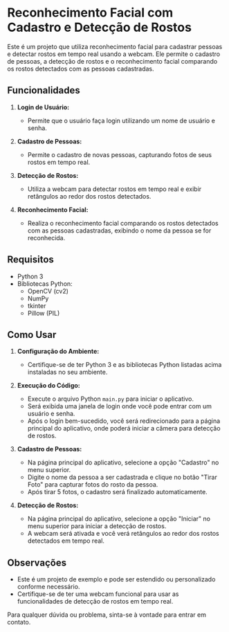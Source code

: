 # Reconhecimento Facial com Cadastro e Detecção de Rostos

Este é um projeto que utiliza reconhecimento facial para cadastrar pessoas e detectar rostos em tempo real usando a webcam. Ele permite o cadastro de pessoas, a detecção de rostos e o reconhecimento facial comparando os rostos detectados com as pessoas cadastradas.

## Funcionalidades

1. **Login de Usuário:**
   - Permite que o usuário faça login utilizando um nome de usuário e senha.

2. **Cadastro de Pessoas:**
   - Permite o cadastro de novas pessoas, capturando fotos de seus rostos em tempo real.

3. **Detecção de Rostos:**
   - Utiliza a webcam para detectar rostos em tempo real e exibir retângulos ao redor dos rostos detectados.

4. **Reconhecimento Facial:**
   - Realiza o reconhecimento facial comparando os rostos detectados com as pessoas cadastradas, exibindo o nome da pessoa se for reconhecida.

## Requisitos

- Python 3
- Bibliotecas Python:
  - OpenCV (cv2)
  - NumPy
  - tkinter
  - Pillow (PIL)

## Como Usar

1. **Configuração do Ambiente:**
   - Certifique-se de ter Python 3 e as bibliotecas Python listadas acima instaladas no seu ambiente.

2. **Execução do Código:**
   - Execute o arquivo Python `main.py` para iniciar o aplicativo.
   - Será exibida uma janela de login onde você pode entrar com um usuário e senha.
   - Após o login bem-sucedido, você será redirecionado para a página principal do aplicativo, onde poderá iniciar a câmera para detecção de rostos.

3. **Cadastro de Pessoas:**
   - Na página principal do aplicativo, selecione a opção "Cadastro" no menu superior.
   - Digite o nome da pessoa a ser cadastrada e clique no botão "Tirar Foto" para capturar fotos do rosto da pessoa.
   - Após tirar 5 fotos, o cadastro será finalizado automaticamente.

4. **Detecção de Rostos:**
   - Na página principal do aplicativo, selecione a opção "Iniciar" no menu superior para iniciar a detecção de rostos.
   - A webcam será ativada e você verá retângulos ao redor dos rostos detectados em tempo real.

## Observações

- Este é um projeto de exemplo e pode ser estendido ou personalizado conforme necessário.
- Certifique-se de ter uma webcam funcional para usar as funcionalidades de detecção de rostos em tempo real.

Para qualquer dúvida ou problema, sinta-se à vontade para entrar em contato.

